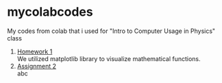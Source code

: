 # mycolabcodes
My codes from colab that i used for "Intro to Computer Usage in Physics" class
1. [Homework 1](https://colab.research.google.com/drive/1rDm6AtOSwP82FWWfQ-2kREu9pP9fFgDH)  
We utilized matplotlib library to visualize mathematical functions.
2. [Assignment 2](https://colab.research.google.com/drive/1nIFxTa7Sh6xskIW8rQooueMAzKLYJB_L)  
abc




